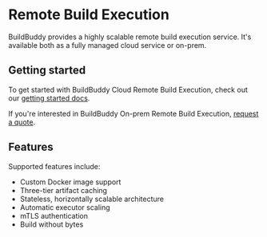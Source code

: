 <!--
{
  "name": "Remote Build Execution",
  "category": "5f84be4816a467f32f4ca128",
  "priority": 1000
}
-->

# Remote Build Execution

BuildBuddy provides a highly scalable remote build execution service. It's available both as a fully managed cloud service or on-prem.

## Getting started

To get started with BuildBuddy Cloud Remote Build Execution, check out our [getting started docs](rbe-setup.md).

If you're interested in BuildBuddy On-prem Remote Build Execution, [request a quote](https://www.buildbuddy.io/request-quote).

## Features

Supported features include:

- Custom Docker image support
- Three-tier artifact caching
- Stateless, horizontally scalable architecture
- Automatic executor scaling
- mTLS authentication
- Build without bytes
